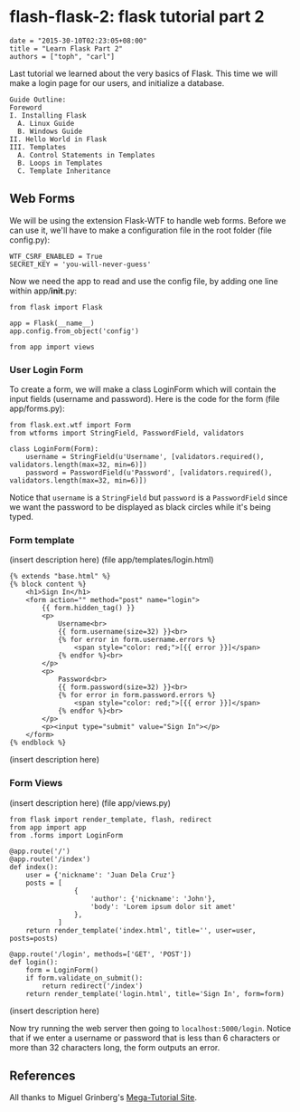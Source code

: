# flash-flask-2: flask tutorial part 2

```
date = "2015-30-10T02:23:05+08:00"
title = "Learn Flask Part 2"
authors = ["toph", "carl"]
```

Last tutorial we learned about the very basics of Flask. This time we will make a login page for our users, and initialize a database.

```
Guide Outline:
Foreword
I. Installing Flask
  A. Linux Guide
  B. Windows Guide  
II. Hello World in Flask
III. Templates
  A. Control Statements in Templates
  B. Loops in Templates
  C. Template Inheritance
```

## Web Forms

We will be using the extension Flask-WTF to handle web forms. Before we can use it, we'll have to make a configuration file in the root folder (file config.py):

```
WTF_CSRF_ENABLED = True
SECRET_KEY = 'you-will-never-guess'
```

Now we need the app to read and use the config file, by adding one line within app/__init__.py:

```
from flask import Flask

app = Flask(__name__)
app.config.from_object('config')

from app import views
```

### User Login Form

To create a form, we will make a class LoginForm which will contain the input fields (username and password). Here is the code for the form (file app/forms.py):

```
from flask.ext.wtf import Form
from wtforms import StringField, PasswordField, validators

class LoginForm(Form):
    username = StringField(u'Username', [validators.required(), validators.length(max=32, min=6)])
    password = PasswordField(u'Password', [validators.required(), validators.length(max=32, min=6)])
```

Notice that `username` is a `StringField` but `password` is a `PasswordField` since we want the password to be displayed as black circles while it's being typed.

### Form template

(insert description here) (file app/templates/login.html)

```
{% extends "base.html" %}
{% block content %}
    <h1>Sign In</h1>
    <form action="" method="post" name="login">
        {{ form.hidden_tag() }}
        <p>
            Username<br>
            {{ form.username(size=32) }}<br>
            {% for error in form.username.errors %}
                <span style="color: red;">[{{ error }}]</span>
            {% endfor %}<br>
        </p>
        <p>
            Password<br>
            {{ form.password(size=32) }}<br>
            {% for error in form.password.errors %}
                <span style="color: red;">[{{ error }}]</span>
            {% endfor %}<br>
        </p>
        <p><input type="submit" value="Sign In"></p>
    </form>
{% endblock %}
```

(insert description here)


### Form Views

(insert description here) (file app/views.py)

```
from flask import render_template, flash, redirect
from app import app
from .forms import LoginForm

@app.route('/')
@app.route('/index')
def index():
    user = {'nickname': 'Juan Dela Cruz'}
    posts = [
                {
                    'author': {'nickname': 'John'},
                    'body': 'Lorem ipsum dolor sit amet'
                },
            ]
    return render_template('index.html', title='', user=user, posts=posts)

@app.route('/login', methods=['GET', 'POST'])
def login():
    form = LoginForm()
    if form.validate_on_submit():
        return redirect('/index')
    return render_template('login.html', title='Sign In', form=form)
```
(insert description here)


Now try running the web server then going to `localhost:5000/login`. Notice that if we enter a username or password that is less than 6 characters or more than 32 characters long, the form outputs an error.





## References
All thanks to Miguel Grinberg's [Mega-Tutorial Site](http://blog.miguelgrinberg.com/post/the-flask-mega-tutorial-part-i-hello-world).

